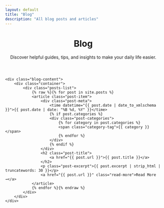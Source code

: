 ```yaml
---
layout: default
title: "Blog"
description: "All blog posts and articles"
---
```


<div class="blog-page">
    <header class="page-header">
        <div class="container">
            <h1>Blog</h1>
            <p>Discover helpful guides, tips, and insights to make your daily life easier.</p>
        </div>
    </header>

    <div class="blog-content">
        <div class="container">
            <div class="posts-list">
                {% raw %}{% for post in site.posts %}
                <article class="post-item">
                    <div class="post-meta">
                        <time datetime="{{ post.date | date_to_xmlschema }}">{{ post.date | date: "%B %d, %Y" }}</time>
                        {% if post.categories %}
                        <div class="post-categories">
                            {% for category in post.categories %}
                            <span class="category-tag">{{ category }}</span>
                            {% endfor %}
                        </div>
                        {% endif %}
                    </div>
                    <h2 class="post-title">
                        <a href="{{ post.url }}">{{ post.title }}</a>
                    </h2>
                    <p class="post-excerpt">{{ post.excerpt | strip_html | truncatewords: 30 }}</p>
                    <a href="{{ post.url }}" class="read-more">Read More →</a>
                </article>
                {% endfor %}{% endraw %}
            </div>
        </div>
    </div>
</div>
